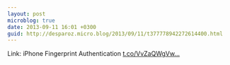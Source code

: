 ```yaml
---
layout: post
microblog: true
date: 2013-09-11 16:01 +0300
guid: http://desparoz.micro.blog/2013/09/11/t377778942272614400.html
---
```

Link: iPhone Fingerprint Authentication [t.co/VvZaQWgVw...](http://t.co/VvZaQWgVw0)
